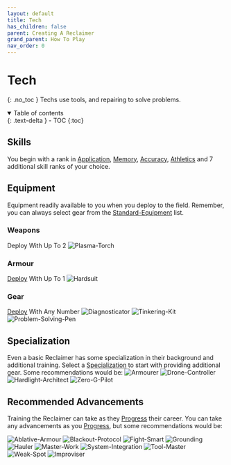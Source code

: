 ```yaml
---
layout: default
title: Tech
has_children: false
parent: Creating A Reclaimer
grand_parent: How To Play
nav_order: 0
---
```

# Tech
{: .no_toc }
Techs use tools, and repairing to solve problems.

<details open markdown="block">
  <summary>
    Table of contents
  </summary>
  {: .text-delta }
- TOC
{:toc}
</details>

## Skills

You begin with a rank in [Application](Game/Core/Intelligence#Application), [Memory](Game/Core/Intelligence#Memory), [Accuracy](Game/Core/Agility#Accuracy), [Athletics](Game/Core/Strength#Athletics) and 7 additional skill ranks of your choice.

## Equipment
Equipment readily available to you when you deploy to the field. Remember, you can always select gear from the [Standard-Equipment](Game/Standard-Equipment) list.

### Weapons
Deploy With Up To 2
![Plasma-Torch](Game/Blocks/Plasma-Torch)
### Armour
[Deploy](Game/Deployment) With Up To 1
![Hardsuit](Game/Blocks/Hardsuit)
### Gear
[Deploy](Game/Deployment) With Any Number
![Diagnosticator](Game/Blocks/Diagnosticator)
![Tinkering-Kit](Game/Blocks/Tinkering-Kit)
![Problem-Solving-Pen](Game/Blocks/Problem-Solving-Pen)

## Specialization
Even a basic Reclaimer has some specialization in their background and additional training. Select a [Specialization](Game/Specialization-List) to start with providing additional gear. Some recommendations would be:
![Armourer](Game/Blocks/Armourer)
![Drone-Controller](Game/Blocks/Drone-Controller)
![Hardlight-Architect](Game/Blocks/Hardlight-Architect)
![Zero-G-Pilot](Game/Blocks/Zero-G-Pilot)

## Recommended Advancements
Training the Reclaimer can take as they [Progress](Game/Progress) their career. You can take any advancements as you [Progress](Game/Progress), but some recommendations would be:

![Ablative-Armour](Game/Blocks/Ablative-Armour)
![Blackout-Protocol](Game/Blocks/Blackout-Protocol)
![Fight-Smart](Game/Blocks/Fight-Smart)
![Grounding](Game/Blocks/Grounding)
![Hauler](Game/Blocks/Hauler)
![Master-Work](Game/Blocks/Master-Work)
![System-Integration](Game/Blocks/System-Integration)
![Tool-Master](Game/Blocks/Tool-Master)
![Weak-Spot](Game/Blocks/Weak-Spot)
![Improviser](Game/Blocks/Improviser)